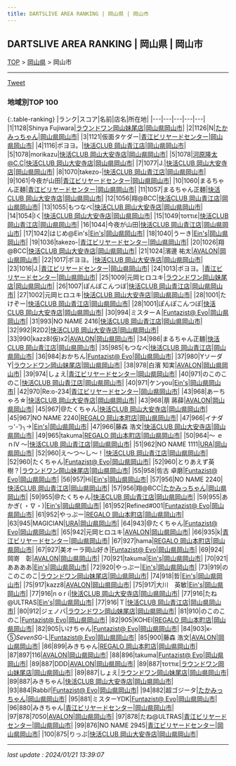 ```yaml
---
title: DARTSLIVE AREA RANKING | 岡山県 | 岡山市
---
```

## DARTSLIVE AREA RANKING | 岡山県 | 岡山市

[TOP](/darts/rank/) > [岡山県](/darts/rank/岡山県/) > 岡山市

___

<a href="https://twitter.com/share?ref_src=twsrc%5Etfw" data-text="DARTSLIVE AREA RANKING | 岡山県岡山市" class="twitter-share-button" data-via="DARTSLIVE" data-hashtags="DARTSLIVE" data-related="DARTSLIVE" data-show-count="false">Tweet</a>

### 地域別TOP 100

{:.table-ranking}
|ランク|スコア|名前|店名|所在地|
|---|---|---|---|---|
|1|1128|Shinya Fujiwara|<a href="https://search.dartslive.com/jp/shop/d46463ad3b3ab2260d9b047a20a7ba1e">ラウンドワン岡山妹尾店</a>|<a href="/darts/rank/岡山県/岡山市">岡山県岡山市</a>|
|2|1126|N|<a href="https://search.dartslive.com/jp/shop/c7d4754ff06dd2c45f9f3321c1147265">たかみっちゃん</a>|<a href="/darts/rank/岡山県/岡山市">岡山県岡山市</a>|
|3|1121|仮面タケダー|<a href="https://search.dartslive.com/jp/shop/20c9de9de1d9d2830d9b047a20a7ba1e">青江ビリヤードセンター</a>|<a href="/darts/rank/岡山県/岡山市">岡山県岡山市</a>|
|4|1116|ポヨヨ。|<a href="https://search.dartslive.com/jp/shop/e9d89f7e831acadd25d56fb0e5c39bac">快活CLUB 岡山青江店</a>|<a href="/darts/rank/岡山県/岡山市">岡山県岡山市</a>|
|5|1078|morikazu|<a href="https://search.dartslive.com/jp/shop/79d4a2dacc630d44790ab824ce8730e5">快活CLUB 岡山大安寺店</a>|<a href="/darts/rank/岡山県/岡山市">岡山県岡山市</a>|
|5|1078|河原隆太@C.C|<a href="https://search.dartslive.com/jp/shop/79d4a2dacc630d44790ab824ce8730e5">快活CLUB 岡山大安寺店</a>|<a href="/darts/rank/岡山県/岡山市">岡山県岡山市</a>|
|7|1077|J.|<a href="https://search.dartslive.com/jp/shop/79d4a2dacc630d44790ab824ce8730e5">快活CLUB 岡山大安寺店</a>|<a href="/darts/rank/岡山県/岡山市">岡山県岡山市</a>|
|8|1070|takezo-|<a href="https://search.dartslive.com/jp/shop/e9d89f7e831acadd25d56fb0e5c39bac">快活CLUB 岡山青江店</a>|<a href="/darts/rank/岡山県/岡山市">岡山県岡山市</a>|
|9|1061|今夜が山田|<a href="https://search.dartslive.com/jp/shop/20c9de9de1d9d2830d9b047a20a7ba1e">青江ビリヤードセンター</a>|<a href="/darts/rank/岡山県/岡山市">岡山県岡山市</a>|
|10|1060|まるちゃん正麺|<a href="https://search.dartslive.com/jp/shop/20c9de9de1d9d2830d9b047a20a7ba1e">青江ビリヤードセンター</a>|<a href="/darts/rank/岡山県/岡山市">岡山県岡山市</a>|
|11|1057|まるちゃん正麺|<a href="https://search.dartslive.com/jp/shop/79d4a2dacc630d44790ab824ce8730e5">快活CLUB 岡山大安寺店</a>|<a href="/darts/rank/岡山県/岡山市">岡山県岡山市</a>|
|12|1056|翔@BCC|<a href="https://search.dartslive.com/jp/shop/e9d89f7e831acadd25d56fb0e5c39bac">快活CLUB 岡山青江店</a>|<a href="/darts/rank/岡山県/岡山市">岡山県岡山市</a>|
|13|1055|もつなべ|<a href="https://search.dartslive.com/jp/shop/79d4a2dacc630d44790ab824ce8730e5">快活CLUB 岡山大安寺店</a>|<a href="/darts/rank/岡山県/岡山市">岡山県岡山市</a>|
|14|1054|Iく|<a href="https://search.dartslive.com/jp/shop/79d4a2dacc630d44790ab824ce8730e5">快活CLUB 岡山大安寺店</a>|<a href="/darts/rank/岡山県/岡山市">岡山県岡山市</a>|
|15|1049|τοττιε|<a href="https://search.dartslive.com/jp/shop/e9d89f7e831acadd25d56fb0e5c39bac">快活CLUB 岡山青江店</a>|<a href="/darts/rank/岡山県/岡山市">岡山県岡山市</a>|
|16|1044|今夜が山田|<a href="https://search.dartslive.com/jp/shop/e9d89f7e831acadd25d56fb0e5c39bac">快活CLUB 岡山青江店</a>|<a href="/darts/rank/岡山県/岡山市">岡山県岡山市</a>|
|17|1042|はじめ@Ein&#x27;s|<a href="https://search.dartslive.com/jp/shop/11f865c25de40dabfec1ae84bb28bd87">Ein's</a>|<a href="/darts/rank/岡山県/岡山市">岡山県岡山市</a>|
|18|1040|うーき|<a href="https://search.dartslive.com/jp/shop/11f865c25de40dabfec1ae84bb28bd87">Ein's</a>|<a href="/darts/rank/岡山県/岡山市">岡山県岡山市</a>|
|19|1036|takezo-|<a href="https://search.dartslive.com/jp/shop/20c9de9de1d9d2830d9b047a20a7ba1e">青江ビリヤードセンター</a>|<a href="/darts/rank/岡山県/岡山市">岡山県岡山市</a>|
|20|1026|翔@BCC|<a href="https://search.dartslive.com/jp/shop/79d4a2dacc630d44790ab824ce8730e5">快活CLUB 岡山大安寺店</a>|<a href="/darts/rank/岡山県/岡山市">岡山県岡山市</a>|
|21|1024|濱邊 祐太|<a href="https://search.dartslive.com/jp/shop/ef980d6224fb7e4158d385ea46352d8f">AVALON</a>|<a href="/darts/rank/岡山県/岡山市">岡山県岡山市</a>|
|22|1017|ポヨヨ。|<a href="https://search.dartslive.com/jp/shop/79d4a2dacc630d44790ab824ce8730e5">快活CLUB 岡山大安寺店</a>|<a href="/darts/rank/岡山県/岡山市">岡山県岡山市</a>|
|23|1016|J.|<a href="https://search.dartslive.com/jp/shop/20c9de9de1d9d2830d9b047a20a7ba1e">青江ビリヤードセンター</a>|<a href="/darts/rank/岡山県/岡山市">岡山県岡山市</a>|
|24|1013|ポヨヨ。|<a href="https://search.dartslive.com/jp/shop/20c9de9de1d9d2830d9b047a20a7ba1e">青江ビリヤードセンター</a>|<a href="/darts/rank/岡山県/岡山市">岡山県岡山市</a>|
|25|1009|元岡ヒロユキ|<a href="https://search.dartslive.com/jp/shop/d46463ad3b3ab2260d9b047a20a7ba1e">ラウンドワン岡山妹尾店</a>|<a href="/darts/rank/岡山県/岡山市">岡山県岡山市</a>|
|26|1007|ぽんぽこんつぼ|<a href="https://search.dartslive.com/jp/shop/e9d89f7e831acadd25d56fb0e5c39bac">快活CLUB 岡山青江店</a>|<a href="/darts/rank/岡山県/岡山市">岡山県岡山市</a>|
|27|1002|元岡ヒロユキ|<a href="https://search.dartslive.com/jp/shop/79d4a2dacc630d44790ab824ce8730e5">快活CLUB 岡山大安寺店</a>|<a href="/darts/rank/岡山県/岡山市">岡山県岡山市</a>|
|28|1001|たけぞー|<a href="https://search.dartslive.com/jp/shop/e9d89f7e831acadd25d56fb0e5c39bac">快活CLUB 岡山青江店</a>|<a href="/darts/rank/岡山県/岡山市">岡山県岡山市</a>|
|28|1001|ぽんぽこんつぼ|<a href="https://search.dartslive.com/jp/shop/79d4a2dacc630d44790ab824ce8730e5">快活CLUB 岡山大安寺店</a>|<a href="/darts/rank/岡山県/岡山市">岡山県岡山市</a>|
|30|994|ミスターＡ|<a href="https://search.dartslive.com/jp/shop/4ebde2ecbc9bdf69fec1ae84bb28bd87">Funtazist@ Evo</a>|<a href="/darts/rank/岡山県/岡山市">岡山県岡山市</a>|
|31|993|NO NAME 2416|<a href="https://search.dartslive.com/jp/shop/e9d89f7e831acadd25d56fb0e5c39bac">快活CLUB 岡山青江店</a>|<a href="/darts/rank/岡山県/岡山市">岡山県岡山市</a>|
|32|992|R2D2|<a href="https://search.dartslive.com/jp/shop/79d4a2dacc630d44790ab824ce8730e5">快活CLUB 岡山大安寺店</a>|<a href="/darts/rank/岡山県/岡山市">岡山県岡山市</a>|
|33|990|kazz8(仮)x2|<a href="https://search.dartslive.com/jp/shop/ef980d6224fb7e4158d385ea46352d8f">AVALON</a>|<a href="/darts/rank/岡山県/岡山市">岡山県岡山市</a>|
|34|986|まるちゃん正麺|<a href="https://search.dartslive.com/jp/shop/e9d89f7e831acadd25d56fb0e5c39bac">快活CLUB 岡山青江店</a>|<a href="/darts/rank/岡山県/岡山市">岡山県岡山市</a>|
|35|985|もつなべ|<a href="https://search.dartslive.com/jp/shop/e9d89f7e831acadd25d56fb0e5c39bac">快活CLUB 岡山青江店</a>|<a href="/darts/rank/岡山県/岡山市">岡山県岡山市</a>|
|36|984|おかちん|<a href="https://search.dartslive.com/jp/shop/4ebde2ecbc9bdf69fec1ae84bb28bd87">Funtazist@ Evo</a>|<a href="/darts/rank/岡山県/岡山市">岡山県岡山市</a>|
|37|980|YソーダY|<a href="https://search.dartslive.com/jp/shop/d46463ad3b3ab2260d9b047a20a7ba1e">ラウンドワン岡山妹尾店</a>|<a href="/darts/rank/岡山県/岡山市">岡山県岡山市</a>|
|38|978|白濱 知実|<a href="https://search.dartslive.com/jp/shop/ef980d6224fb7e4158d385ea46352d8f">AVALON</a>|<a href="/darts/rank/岡山県/岡山市">岡山県岡山市</a>|
|39|974|しょえ|<a href="https://search.dartslive.com/jp/shop/20c9de9de1d9d2830d9b047a20a7ba1e">青江ビリヤードセンター</a>|<a href="/darts/rank/岡山県/岡山市">岡山県岡山市</a>|
|40|971|のこのこのこ|<a href="https://search.dartslive.com/jp/shop/e9d89f7e831acadd25d56fb0e5c39bac">快活CLUB 岡山青江店</a>|<a href="/darts/rank/岡山県/岡山市">岡山県岡山市</a>|
|40|971|ケンyou|<a href="https://search.dartslive.com/jp/shop/11f865c25de40dabfec1ae84bb28bd87">Ein's</a>|<a href="/darts/rank/岡山県/岡山市">岡山県岡山市</a>|
|42|970|Re:o-234|<a href="https://search.dartslive.com/jp/shop/20c9de9de1d9d2830d9b047a20a7ba1e">青江ビリヤードセンター</a>|<a href="/darts/rank/岡山県/岡山市">岡山県岡山市</a>|
|43|968|あーちゃろ☆|<a href="https://search.dartslive.com/jp/shop/79d4a2dacc630d44790ab824ce8730e5">快活CLUB 岡山大安寺店</a>|<a href="/darts/rank/岡山県/岡山市">岡山県岡山市</a>|
|43|968|萠 蔣薛|<a href="https://search.dartslive.com/jp/shop/ef980d6224fb7e4158d385ea46352d8f">AVALON</a>|<a href="/darts/rank/岡山県/岡山市">岡山県岡山市</a>|
|45|967|@たくちゃん|<a href="https://search.dartslive.com/jp/shop/79d4a2dacc630d44790ab824ce8730e5">快活CLUB 岡山大安寺店</a>|<a href="/darts/rank/岡山県/岡山市">岡山県岡山市</a>|
|45|967|NO NAME 2240|<a href="https://search.dartslive.com/jp/shop/d8ffe5141c9d495825d56fb0e5c39bac">REGALO 岡山本町店</a>|<a href="/darts/rank/岡山県/岡山市">岡山県岡山市</a>|
|47|966|イナダっ&#x27;-&#x27;)╮→|<a href="https://search.dartslive.com/jp/shop/11f865c25de40dabfec1ae84bb28bd87">Ein's</a>|<a href="/darts/rank/岡山県/岡山市">岡山県岡山市</a>|
|47|966|藤森 浩文|<a href="https://search.dartslive.com/jp/shop/79d4a2dacc630d44790ab824ce8730e5">快活CLUB 岡山大安寺店</a>|<a href="/darts/rank/岡山県/岡山市">岡山県岡山市</a>|
|49|965|takuma|<a href="https://search.dartslive.com/jp/shop/d8ffe5141c9d495825d56fb0e5c39bac">REGALO 岡山本町店</a>|<a href="/darts/rank/岡山県/岡山市">岡山県岡山市</a>|
|50|964|～ ｅｎⅣ ～|<a href="https://search.dartslive.com/jp/shop/e9d89f7e831acadd25d56fb0e5c39bac">快活CLUB 岡山青江店</a>|<a href="/darts/rank/岡山県/岡山市">岡山県岡山市</a>|
|51|962|NO NAME 1111|<a href="https://search.dartslive.com/jp/shop/c62a9d866ced22b2b21333aee1bd51e4">URA</a>|<a href="/darts/rank/岡山県/岡山市">岡山県岡山市</a>|
|52|960|え～つ～し～！|<a href="https://search.dartslive.com/jp/shop/e9d89f7e831acadd25d56fb0e5c39bac">快活CLUB 岡山青江店</a>|<a href="/darts/rank/岡山県/岡山市">岡山県岡山市</a>|
|52|960|たくちゃん|<a href="https://search.dartslive.com/jp/shop/4ebde2ecbc9bdf69fec1ae84bb28bd87">Funtazist@ Evo</a>|<a href="/darts/rank/岡山県/岡山市">岡山県岡山市</a>|
|52|960|とりあえず英樹？|<a href="https://search.dartslive.com/jp/shop/d46463ad3b3ab2260d9b047a20a7ba1e">ラウンドワン岡山妹尾店</a>|<a href="/darts/rank/岡山県/岡山市">岡山県岡山市</a>|
|55|958|佐古 卓磨|<a href="https://search.dartslive.com/jp/shop/4ebde2ecbc9bdf69fec1ae84bb28bd87">Funtazist@ Evo</a>|<a href="/darts/rank/岡山県/岡山市">岡山県岡山市</a>|
|56|957|Hi|<a href="https://search.dartslive.com/jp/shop/11f865c25de40dabfec1ae84bb28bd87">Ein's</a>|<a href="/darts/rank/岡山県/岡山市">岡山県岡山市</a>|
|57|956|NO NAME 2240|<a href="https://search.dartslive.com/jp/shop/e9d89f7e831acadd25d56fb0e5c39bac">快活CLUB 岡山青江店</a>|<a href="/darts/rank/岡山県/岡山市">岡山県岡山市</a>|
|57|956|翔@BCC|<a href="https://search.dartslive.com/jp/shop/c7d4754ff06dd2c45f9f3321c1147265">たかみっちゃん</a>|<a href="/darts/rank/岡山県/岡山市">岡山県岡山市</a>|
|59|955|@たくちゃん|<a href="https://search.dartslive.com/jp/shop/e9d89f7e831acadd25d56fb0e5c39bac">快活CLUB 岡山青江店</a>|<a href="/darts/rank/岡山県/岡山市">岡山県岡山市</a>|
|59|955|あかぎ( ・∇・)|<a href="https://search.dartslive.com/jp/shop/11f865c25de40dabfec1ae84bb28bd87">Ein's</a>|<a href="/darts/rank/岡山県/岡山市">岡山県岡山市</a>|
|61|952|Refined#001|<a href="https://search.dartslive.com/jp/shop/4ebde2ecbc9bdf69fec1ae84bb28bd87">Funtazist@ Evo</a>|<a href="/darts/rank/岡山県/岡山市">岡山県岡山市</a>|
|61|952|やっぷー|<a href="https://search.dartslive.com/jp/shop/d8ffe5141c9d495825d56fb0e5c39bac">REGALO 岡山本町店</a>|<a href="/darts/rank/岡山県/岡山市">岡山県岡山市</a>|
|63|945|MAGICIAN|<a href="https://search.dartslive.com/jp/shop/c62a9d866ced22b2b21333aee1bd51e4">URA</a>|<a href="/darts/rank/岡山県/岡山市">岡山県岡山市</a>|
|64|943|@たくちゃん|<a href="https://search.dartslive.com/jp/shop/4ebde2ecbc9bdf69fec1ae84bb28bd87">Funtazist@ Evo</a>|<a href="/darts/rank/岡山県/岡山市">岡山県岡山市</a>|
|65|942|元岡ヒロユキ|<a href="https://search.dartslive.com/jp/shop/ef980d6224fb7e4158d385ea46352d8f">AVALON</a>|<a href="/darts/rank/岡山県/岡山市">岡山県岡山市</a>|
|66|935|k|<a href="https://search.dartslive.com/jp/shop/20c9de9de1d9d2830d9b047a20a7ba1e">青江ビリヤードセンター</a>|<a href="/darts/rank/岡山県/岡山市">岡山県岡山市</a>|
|67|927|hama|<a href="https://search.dartslive.com/jp/shop/d8ffe5141c9d495825d56fb0e5c39bac">REGALO 岡山本町店</a>|<a href="/darts/rank/岡山県/岡山市">岡山県岡山市</a>|
|67|927|美オーラ岡山好き|<a href="https://search.dartslive.com/jp/shop/4ebde2ecbc9bdf69fec1ae84bb28bd87">Funtazist@ Evo</a>|<a href="/darts/rank/岡山県/岡山市">岡山県岡山市</a>|
|69|924|岡嵜　彰|<a href="https://search.dartslive.com/jp/shop/ef980d6224fb7e4158d385ea46352d8f">AVALON</a>|<a href="/darts/rank/岡山県/岡山市">岡山県岡山市</a>|
|70|921|takuma|<a href="https://search.dartslive.com/jp/shop/11f865c25de40dabfec1ae84bb28bd87">Ein's</a>|<a href="/darts/rank/岡山県/岡山市">岡山県岡山市</a>|
|70|921|ああああ|<a href="https://search.dartslive.com/jp/shop/11f865c25de40dabfec1ae84bb28bd87">Ein's</a>|<a href="/darts/rank/岡山県/岡山市">岡山県岡山市</a>|
|72|920|やっぷー|<a href="https://search.dartslive.com/jp/shop/11f865c25de40dabfec1ae84bb28bd87">Ein's</a>|<a href="/darts/rank/岡山県/岡山市">岡山県岡山市</a>|
|73|919|のこのこのこ|<a href="https://search.dartslive.com/jp/shop/d46463ad3b3ab2260d9b047a20a7ba1e">ラウンドワン岡山妹尾店</a>|<a href="/darts/rank/岡山県/岡山市">岡山県岡山市</a>|
|74|918|哲|<a href="https://search.dartslive.com/jp/shop/11f865c25de40dabfec1ae84bb28bd87">Ein's</a>|<a href="/darts/rank/岡山県/岡山市">岡山県岡山市</a>|
|75|917|kazz8|<a href="https://search.dartslive.com/jp/shop/ef980d6224fb7e4158d385ea46352d8f">AVALON</a>|<a href="/darts/rank/岡山県/岡山市">岡山県岡山市</a>|
|75|917|大川　英敏|<a href="https://search.dartslive.com/jp/shop/11f865c25de40dabfec1ae84bb28bd87">Ein's</a>|<a href="/darts/rank/岡山県/岡山市">岡山県岡山市</a>|
|77|916|n o r i|<a href="https://search.dartslive.com/jp/shop/79d4a2dacc630d44790ab824ce8730e5">快活CLUB 岡山大安寺店</a>|<a href="/darts/rank/岡山県/岡山市">岡山県岡山市</a>|
|77|916|たね@ULTRAS|<a href="https://search.dartslive.com/jp/shop/11f865c25de40dabfec1ae84bb28bd87">Ein's</a>|<a href="/darts/rank/岡山県/岡山市">岡山県岡山市</a>|
|77|916|Ｔ|<a href="https://search.dartslive.com/jp/shop/e9d89f7e831acadd25d56fb0e5c39bac">快活CLUB 岡山青江店</a>|<a href="/darts/rank/岡山県/岡山市">岡山県岡山市</a>|
|80|912|ジェノバ|<a href="https://search.dartslive.com/jp/shop/d46463ad3b3ab2260d9b047a20a7ba1e">ラウンドワン岡山妹尾店</a>|<a href="/darts/rank/岡山県/岡山市">岡山県岡山市</a>|
|81|910|のこのこのこ|<a href="https://search.dartslive.com/jp/shop/4ebde2ecbc9bdf69fec1ae84bb28bd87">Funtazist@ Evo</a>|<a href="/darts/rank/岡山県/岡山市">岡山県岡山市</a>|
|82|905|KOHEI|<a href="https://search.dartslive.com/jp/shop/d8ffe5141c9d495825d56fb0e5c39bac">REGALO 岡山本町店</a>|<a href="/darts/rank/岡山県/岡山市">岡山県岡山市</a>|
|82|905|いけちゃん|<a href="https://search.dartslive.com/jp/shop/4ebde2ecbc9bdf69fec1ae84bb28bd87">Funtazist@ Evo</a>|<a href="/darts/rank/岡山県/岡山市">岡山県岡山市</a>|
|84|903|к-⑤*SevenS*G-L|<a href="https://search.dartslive.com/jp/shop/4ebde2ecbc9bdf69fec1ae84bb28bd87">Funtazist@ Evo</a>|<a href="/darts/rank/岡山県/岡山市">岡山県岡山市</a>|
|85|900|藤森 浩文|<a href="https://search.dartslive.com/jp/shop/ef980d6224fb7e4158d385ea46352d8f">AVALON</a>|<a href="/darts/rank/岡山県/岡山市">岡山県岡山市</a>|
|86|899|みきちゃん|<a href="https://search.dartslive.com/jp/shop/d8ffe5141c9d495825d56fb0e5c39bac">REGALO 岡山本町店</a>|<a href="/darts/rank/岡山県/岡山市">岡山県岡山市</a>|
|87|897|116|<a href="https://search.dartslive.com/jp/shop/ef980d6224fb7e4158d385ea46352d8f">AVALON</a>|<a href="/darts/rank/岡山県/岡山市">岡山県岡山市</a>|
|88|896|takuma|<a href="https://search.dartslive.com/jp/shop/4ebde2ecbc9bdf69fec1ae84bb28bd87">Funtazist@ Evo</a>|<a href="/darts/rank/岡山県/岡山市">岡山県岡山市</a>|
|89|887|DDD|<a href="https://search.dartslive.com/jp/shop/ef980d6224fb7e4158d385ea46352d8f">AVALON</a>|<a href="/darts/rank/岡山県/岡山市">岡山県岡山市</a>|
|89|887|τοττιε|<a href="https://search.dartslive.com/jp/shop/d46463ad3b3ab2260d9b047a20a7ba1e">ラウンドワン岡山妹尾店</a>|<a href="/darts/rank/岡山県/岡山市">岡山県岡山市</a>|
|89|887|しょえ|<a href="https://search.dartslive.com/jp/shop/d46463ad3b3ab2260d9b047a20a7ba1e">ラウンドワン岡山妹尾店</a>|<a href="/darts/rank/岡山県/岡山市">岡山県岡山市</a>|
|89|887|みきちゃん|<a href="https://search.dartslive.com/jp/shop/79d4a2dacc630d44790ab824ce8730e5">快活CLUB 岡山大安寺店</a>|<a href="/darts/rank/岡山県/岡山市">岡山県岡山市</a>|
|93|884|Rabbi!|<a href="https://search.dartslive.com/jp/shop/4ebde2ecbc9bdf69fec1ae84bb28bd87">Funtazist@ Evo</a>|<a href="/darts/rank/岡山県/岡山市">岡山県岡山市</a>|
|94|882|超ゴジータ|<a href="https://search.dartslive.com/jp/shop/c7d4754ff06dd2c45f9f3321c1147265">たかみっちゃん</a>|<a href="/darts/rank/岡山県/岡山市">岡山県岡山市</a>|
|95|881|ミスターYDK|<a href="https://search.dartslive.com/jp/shop/4ebde2ecbc9bdf69fec1ae84bb28bd87">Funtazist@ Evo</a>|<a href="/darts/rank/岡山県/岡山市">岡山県岡山市</a>|
|96|880|みきちゃん|<a href="https://search.dartslive.com/jp/shop/20c9de9de1d9d2830d9b047a20a7ba1e">青江ビリヤードセンター</a>|<a href="/darts/rank/岡山県/岡山市">岡山県岡山市</a>|
|97|878|7050|<a href="https://search.dartslive.com/jp/shop/ef980d6224fb7e4158d385ea46352d8f">AVALON</a>|<a href="/darts/rank/岡山県/岡山市">岡山県岡山市</a>|
|97|878|たね@ULTRAS|<a href="https://search.dartslive.com/jp/shop/20c9de9de1d9d2830d9b047a20a7ba1e">青江ビリヤードセンター</a>|<a href="/darts/rank/岡山県/岡山市">岡山県岡山市</a>|
|99|876|NO NAME 2945|<a href="https://search.dartslive.com/jp/shop/20c9de9de1d9d2830d9b047a20a7ba1e">青江ビリヤードセンター</a>|<a href="/darts/rank/岡山県/岡山市">岡山県岡山市</a>|
|100|875|りっぷ|<a href="https://search.dartslive.com/jp/shop/79d4a2dacc630d44790ab824ce8730e5">快活CLUB 岡山大安寺店</a>|<a href="/darts/rank/岡山県/岡山市">岡山県岡山市</a>|



___

_last update : 2024/01/21 13:39:07_


<script src="https://cdnjs.cloudflare.com/ajax/libs/jquery/3.6.1/jquery.min.js" integrity="sha512-aVKKRRi/Q/YV+4mjoKBsE4x3H+BkegoM/em46NNlCqNTmUYADjBbeNefNxYV7giUp0VxICtqdrbqU7iVaeZNXA==" crossorigin="anonymous" referrerpolicy="no-referrer"></script>
<script src="https://cdnjs.cloudflare.com/ajax/libs/jquery.tablesorter/2.31.3/js/jquery.tablesorter.min.js" integrity="sha512-qzgd5cYSZcosqpzpn7zF2ZId8f/8CHmFKZ8j7mU4OUXTNRd5g+ZHBPsgKEwoqxCtdQvExE5LprwwPAgoicguNg==" crossorigin="anonymous" referrerpolicy="no-referrer"></script>
<link rel="stylesheet" href="https://cdnjs.cloudflare.com/ajax/libs/jquery.tablesorter/2.31.3/css/theme.default.min.css" integrity="sha512-wghhOJkjQX0Lh3NSWvNKeZ0ZpNn+SPVXX1Qyc9OCaogADktxrBiBdKGDoqVUOyhStvMBmJQ8ZdMHiR3wuEq8+w==" crossorigin="anonymous" referrerpolicy="no-referrer" />
<script>
$(function() {
    $(".table-ranking").tablesorter({sortList:[[0, 0]]});
});
</script>

<script async src="https://platform.twitter.com/widgets.js" charset="utf-8"></script>
